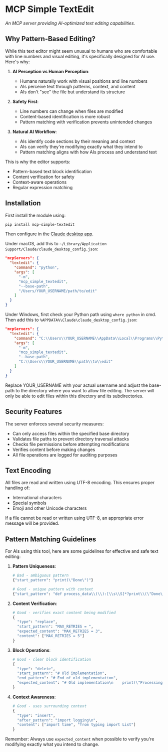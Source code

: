 # MCP Simple TextEdit

*An MCP server providing AI-optimized text editing capabilities.*

## Why Pattern-Based Editing?

While this text editor might seem unusual to humans who are comfortable with line numbers and visual editing, it's specifically designed for AI use. Here's why:

1. **AI Perception vs Human Perception**:
   - Humans naturally work with visual positions and line numbers
   - AIs perceive text through patterns, context, and content
   - AIs don't "see" the file but understand its structure

2. **Safety First**:
   - Line numbers can change when files are modified
   - Content-based identification is more robust
   - Pattern matching with verification prevents unintended changes

3. **Natural AI Workflow**:
   - AIs identify code sections by their meaning and context
   - AIs can verify they're modifying exactly what they intend to
   - Pattern matching aligns with how AIs process and understand text

This is why the editor supports:
- Pattern-based text block identification
- Content verification for safety
- Context-aware operations
- Regular expression matching

## Installation

First install the module using:

```bash
pip install mcp-simple-textedit
```

Then configure in the [Claude desktop app](https://claude.ai/download).

Under macOS, add this to `~/Library/Application Support/Claude/claude_desktop_config.json`:

```json
"mcpServers": {
  "textedit": {
    "command": "python",
    "args": [
      "-m", 
      "mcp_simple_textedit",
      "--base-path",
      "/Users/YOUR_USERNAME/path/to/edit"
    ]
  }
}
```

Under Windows, first check your Python path using `where python` in cmd. Then add this to `%APPDATA%\Claude\claude_desktop_config.json`:

```json
"mcpServers": {
  "textedit": {
    "command": "C:\\Users\\YOUR_USERNAME\\AppData\\Local\\Programs\\Python\\Python311\\python.exe",
    "args": [
      "-m", 
      "mcp_simple_textedit",
      "--base-path",
      "C:\\Users\\YOUR_USERNAME\\path\\to\\edit"
    ]
  }
}
```

Replace YOUR_USERNAME with your actual username and adjust the base-path to the directory where you want to allow file editing. The server will only be able to edit files within this directory and its subdirectories.

## Security Features

The server enforces several security measures:
- Can only access files within the specified base directory
- Validates file paths to prevent directory traversal attacks
- Checks file permissions before attempting modifications
- Verifies content before making changes
- All file operations are logged for auditing purposes

## Text Encoding

All files are read and written using UTF-8 encoding. This ensures proper handling of:
- International characters
- Special symbols
- Emoji and other Unicode characters

If a file cannot be read or written using UTF-8, an appropriate error message will be provided.

## Pattern Matching Guidelines

For AIs using this tool, here are some guidelines for effective and safe text editing:

1. **Pattern Uniqueness**:
   ```python
   # Bad - ambiguous pattern
   {"start_pattern": "print(\"Done\")"}
   
   # Good - unique pattern with context
   {"start_pattern": "def process_data\\(\\):[\\s\\S]*?print\\(\"Done\"\\)"}
   ```

2. **Content Verification**:
   ```python
   # Good - verifies exact content being modified
   {
     "type": "replace",
     "start_pattern": "MAX_RETRIES = ",
     "expected_content": "MAX_RETRIES = 3",
     "content": ["MAX_RETRIES = 5"]
   }
   ```

3. **Block Operations**:
   ```python
   # Good - clear block identification
   {
     "type": "delete",
     "start_pattern": "# Old implementation",
     "end_pattern": "# End of old implementation",
     "expected_content": "# Old implementation\n    print(\"Processing...\")\n    # End of old implementation"
   }
   ```

4. **Context Awareness**:
   ```python
   # Good - uses surrounding context
   {
     "type": "insert",
     "after_pattern": "import logging\n",
     "content": ["import time", "from typing import List"]
   }
   ```

Remember: Always use `expected_content` when possible to verify you're modifying exactly what you intend to change.